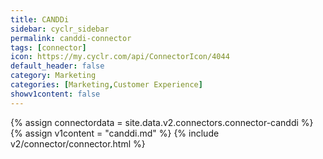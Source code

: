 ```yaml
---
title: CANDDi
sidebar: cyclr_sidebar
permalink: canddi-connector
tags: [connector]
icon: https://my.cyclr.com/api/ConnectorIcon/4044
default_header: false
category: Marketing
categories: [Marketing,Customer Experience]
showv1content: false
---
```

{% assign connectordata = site.data.v2.connectors.connector-canddi %}
{% assign v1content = "canddi.md" %}
{% include v2/connector/connector.html %}	